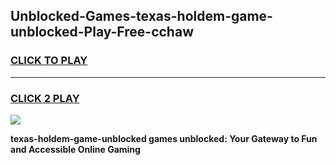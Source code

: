 
## Unblocked-Games-texas-holdem-game-unblocked-Play-Free-cchaw
<h3>
<a href="https://premium76.site?title=texas-holdem-game-unblocked&ref=23A">CLICK TO PLAY</a></h3>
<hr>

<h3>
<a href="https://premium76.site?title=texas-holdem-game-unblocked&ref=23A">CLICK 2 PLAY</a>
  
</h3>

<a href="https://premium76.site?title=texas-holdem-game-unblocked&ref=23A"><img src="https://clearcache.store/games.png"></a>


**texas-holdem-game-unblocked games unblocked: Your Gateway to Fun and Accessible Online Gaming**
